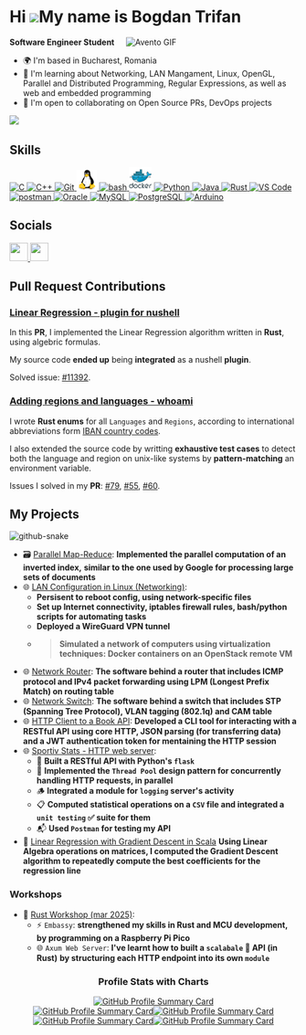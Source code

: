 Hi ![](https://user-images.githubusercontent.com/18350557/176309783-0785949b-9127-417c-8b55-ab5a4333674e.gif)My name is Bogdan Trifan
=====================================================================================================================================



<img align="right" src="https://cdn.dribbble.com/users/730703/screenshots/6581243/avento.gif" alt="Avento GIF" style="width: 300px; height: auto;">



**Software Engineer Student**




* 🌍  I'm based in Bucharest, Romania
* 🧠  I'm learning about Networking, LAN Mangament, Linux, OpenGL, Parallel and Distributed Programming, Regular Expressions, as well as web and embedded programming
* 🤝  I'm open to collaborating on Open Source PRs, DevOps projects





<a href="https://www.github.com/TrifanBogdan24" target="_blank" rel="noreferrer"><img
src="https://img.shields.io/github/followers/TrifanBogdan24?logo=github&style=for-the-badge&color=0891b2&labelColor=1c1917" /></a>


## Skills


<p align="left">
<a href="https://docs.microsoft.com/en-us/cpp/?view=msvc-170" target="_blank" rel="noreferrer">
  <img alt="C" src="https://raw.githubusercontent.com/danielcranney/readme-generator/main/public/icons/skills/c-colored.svg" width="36" height="36">
</a>
<a href="https://docs.microsoft.com/en-us/cpp/?view=msvc-170" target="_blank" rel="noreferrer">
  <img alt="C++" src="https://raw.githubusercontent.com/danielcranney/readme-generator/main/public/icons/skills/cplusplus-colored.svg" width="36" height="36">
</a>
<a href="https://git-scm.com/" target="_blank" rel="noreferrer">
  <img alt="Git" src="https://raw.githubusercontent.com/danielcranney/readme-generator/main/public/icons/skills/git-colored.svg" width="36" height="36">
</a>
<a href="https://www.linux.org" target="_blank" rel="noreferrer">
  <img alt="Linux" src="https://raw.githubusercontent.com/devicons/devicon/master/icons/linux/linux-original.svg" width="36" height="36">
</a>
<a href="https://www.gnu.org/software/bash/" target="_blank" rel="noreferrer">
  <img src="https://www.vectorlogo.zone/logos/gnu_bash/gnu_bash-icon.svg" alt="bash" width="40" height="40"/>
</a>
<a href="https://www.docker.com/" target="_blank" rel="noreferrer">
  <img src="https://raw.githubusercontent.com/devicons/devicon/master/icons/docker/docker-original-wordmark.svg" alt="docker" width="40" height="40"/>
</a>
<a href="https://www.python.org/" target="_blank" rel="noreferrer">
  <img alt="Python" src="https://raw.githubusercontent.com/danielcranney/readme-generator/main/public/icons/skills/python-colored.svg" width="36" height="36">
</a>
<a href="https://www.oracle.com/java/" target="_blank" rel="noreferrer">
  <img alt="Java" src="https://raw.githubusercontent.com/danielcranney/readme-generator/main/public/icons/skills/java-colored.svg" width="36" height="36">
</a>
<a href="https://www.rust-lang.org/" target="_blank" rel="noreferrer">
  <img alt="Rust" src="https://upload.wikimedia.org/wikipedia/commons/thumb/2/20/Rustacean-orig-noshadow.svg/512px-Rustacean-orig-noshadow.svg.png" width="36" height="36">
</a>
<a href="https://code.visualstudio.com/" target="_blank" rel="noreferrer">
  <img alt="VS Code" src="https://raw.githubusercontent.com/danielcranney/readme-generator/main/public/icons/skills/visualstudiocode.svg" width="36" height="36">
</a>

<a href="https://postman.com" target="_blank" rel="noreferrer">
  <img src="https://www.vectorlogo.zone/logos/getpostman/getpostman-icon.svg" alt="postman" width="40" height="40"/>
</a>


<!--
<a href="https://neovim.io/" target="_blank" rel="noreferrer">
  <img alt="Neovim" src="https://raw.githubusercontent.com/danielcranney/readme-generator/main/public/icons/skills/neovim.svg" width="36" height="36">
</a>
<a href="https://www.vim.org/" target="_blank" rel="noreferrer">
  <img alt="Vim" src="https://raw.githubusercontent.com/danielcranney/readme-generator/main/public/icons/skills/vim.svg" width="36" height="36">
</a>
<a href="https://developer.mozilla.org/en-US/docs/Glossary/HTML5" target="_blank" rel="noreferrer">
  <img alt="HTML5" src="https://raw.githubusercontent.com/danielcranney/readme-generator/main/public/icons/skills/html5-colored.svg" width="36" height="36">
</a>
<a href="https://www.w3.org/TR/CSS/#css" target="_blank" rel="noreferrer">
  <img alt="CSS3" src="https://raw.githubusercontent.com/danielcranney/readme-generator/main/public/icons/skills/css3-colored.svg" width="36" height="36">
</a>
<a href="https://developer.mozilla.org/en-US/docs/Web/JavaScript" target="_blank" rel="noreferrer">
  <img alt="JavaScript" src="https://raw.githubusercontent.com/danielcranney/readme-generator/main/public/icons/skills/javascript-colored.svg" width="36" height="36">
</a>
<a href="https://nodejs.org/en/" target="_blank" rel="noreferrer">
  <img alt="NodeJS" src="https://raw.githubusercontent.com/danielcranney/readme-generator/main/public/icons/skills/nodejs-colored.svg" width="36" height="36">
</a>
 -->
<a href="https://www.oracle.com/uk/index.html" target="_blank" rel="noreferrer">
  <img alt="Oracle" src="https://raw.githubusercontent.com/danielcranney/readme-generator/main/public/icons/skills/oracle-colored.svg" width="36" height="36">
</a>
<a href="https://www.mysql.com/" target="_blank" rel="noreferrer">
  <img alt="MySQL" src="https://raw.githubusercontent.com/danielcranney/readme-generator/main/public/icons/skills/mysql-colored.svg" width="36" height="36">
</a>
<a href="https://www.postgresql.org/" target="_blank" rel="noreferrer">
  <img alt="PostgreSQL" src="https://raw.githubusercontent.com/danielcranney/readme-generator/main/public/icons/skills/postgresql-colored.svg" width="36" height="36">
</a>
<a href="https://store.arduino.cc/?gclid=Cj0KCQjw2eilBhCCARIsAG0Pf8uueBifykWcsSS4LPESeGQfxGVKJYnzV7bz471XfknQJy_1VINVWM8aAkLtEALw_wcB" target="_blank" rel="noreferrer">
  <img alt="Arduino" src="https://raw.githubusercontent.com/danielcranney/readme-generator/main/public/icons/skills/arduino-colored.svg" width="36" height="36">
</a>

</p>


## Socials

<p align="left">
  <a href="https://www.github.com/TrifanBogdan24" target="_blank" rel="noreferrer"> <picture> <source media="(prefers-color-scheme: dark)" srcset="https://raw.githubusercontent.com/danielcranney/readme-generator/main/public/icons/socials/github-dark.svg" /> <source media="(prefers-color-scheme: light)" srcset="https://raw.githubusercontent.com/danielcranney/readme-generator/main/public/icons/socials/github.svg" /> <img src="https://raw.githubusercontent.com/danielcranney/readme-generator/main/public/icons/socials/github.svg" width="32" height="32" /></picture> </a>
  <a href="https://www.linkedin.com/in/trifan-bogdan" target="_blank" rel="noreferrer"> <picture> <source media="(prefers-color-scheme: dark)" srcset="https://raw.githubusercontent.com/danielcranney/readme-generator/main/public/icons/socials/linkedin-dark.svg" /> <source media="(prefers-color-scheme: light)" srcset="https://raw.githubusercontent.com/danielcranney/readme-generator/main/public/icons/socials/linkedin.svg" /> <img src="https://raw.githubusercontent.com/danielcranney/readme-generator/main/public/icons/socials/linkedin.svg" width="32" height="32" /> </picture> </a>
</p>





## Pull Request Contributions

### [Linear Regression - plugin for nushell](https://github.com/nushell/nushell/pull/11542)


In this **PR**, I implemented the Linear Regression algorithm written in **Rust**, using algebric formulas.

My source code **ended up** being **integrated** as a nushell **plugin**.

Solved issue: [#11392](https://github.com/nushell/nushell/issues/11392).


### [Adding regions and languages - whoami](https://github.com/ardaku/whoami/pull/81)



I wrote **Rust enums** for all `Languages` and `Regions`,
according to international abbreviations form [IBAN country codes](https://www.iban.com/country-codes).

I also extended the source code by writting **exhaustive test cases** to detect both the language and region
on unix-like systems by **pattern-matching** an environment variable.



Issues I solved in my **PR**:
[#79](https://github.com/ardaku/whoami/issues/79),
[#55](https://github.com/ardaku/whoami/issues/55),
[#60](https://github.com/ardaku/whoami/issues/60).



## My Projects



<!-- Snake Game in the contributions graph -->
<picture>
  <source media="(prefers-color-scheme: dark)" srcset="https://raw.githubusercontent.com/tobiasmeyhoefer/tobiasmeyhoefer/output/github-snake-dark.svg" />
  <source media="(prefers-color-scheme: light)" srcset="https://raw.githubusercontent.com/tobiasmeyhoefer/tobiasmeyhoefer/output/github-snake.svg" />
  <img alt="github-snake" src="https://raw.githubusercontent.com/tobiasmeyhoefer/tobiasmeyhoefer/output/github-snake.svg" />
</picture>


- 🗃️ [Parallel Map-Reduce](https://github.com/TrifanBogdan24/Parallel-File-Map-Reduce.git):
  **Implemented the parallel computation of an inverted index,**
  **similar to the one used by Google for processing large sets of documents**
- 🌐 [LAN Configuration in Linux (Networking)](https://github.com/TrifanBogdan24/LAN-Config-in-Linux.git):
  - **Persisent to reboot config, using network-specific files**
  - **Set up Internet connectivity, iptables firewall rules, bash/python scripts for automating tasks**
  - **Deployed a WireGuard VPN tunnel**
  - > **Simulated a network of computers using virtualization techniques: Docker containers on an OpenStack remote VM**
- 🌐 [Network Router](https://github.com/TrifanBogdan24/Network-Router-Implementation.git):
  **The software behind a router that includes ICMP protocol and IPv4 packet forwarding using LPM (Longest Prefix Match) on routing table**
- 🌐 [Network Switch](https://github.com/TrifanBogdan24/Network-Switch-Implementation.git):
  **The software behind a switch that includes STP (Spanning Tree Protocol), VLAN tagging (802.1q) and CAM table**
- 🌐 [HTTP Client to a Book API](https://github.com/TrifanBogdan24/HTTP-client-to-a-BookAPI.git):
  **Developed a CLI tool for interacting with a RESTful API**
  **using core HTTP, JSON parsing (for transferring data) and a JWT authentication token for mentaining the HTTP session**
- 🌐 [Sportiv Stats - HTTP web server]():
  - 🎯 **Built a RESTful API with Python's `flask`**
  - 🧵 **Implemented the `Thread Pool` design pattern for concurrently handling HTTP requests, in parallel**
  - 🪵 **Integrated a module for `logging` server's activity**
  - 📋 **Computed statistical operations on a `CSV` file and integrated a `unit testing` ✅ suite for them**
  - 📬 **Used `Postman` for testing my API**
- 📐 [Linear Regression with Gradient Descent in Scala](https://github.com/TrifanBogdan24/Linear-Regression-Algorithm-Scala.git)
  **Using Linear Algebra operations on matrices, I computed the Gradient Descent algorithm to repeatedly compute the best coefficients for the regression line**

### Workshops

- 🦀 [Rust Workshop (mar 2025)](https://github.com/TrifanBogdan24/Rust-Workshop-mar-2025):
  - ⚡️ `Embassy`: **strengthened my skills in Rust and MCU development, by programming on a Raspberry Pi Pico**
  - 🌐 `Axum Web Server`:
    **I've learnt how to built a `scalabale` 📏 API (in Rust)**
    **by structuring each HTTP endpoint into its own `module`**


<h3 align="center">Profile Stats with Charts</h3>

<div align="center"><a href="https://github.com/TrifanBogdan24">
  <img src="http://github-profile-summary-cards.vercel.app/api/cards/profile-details?username=TrifanBogdan24&theme=default" alt="GitHub Profile Summary Card"></a>
</div>
<div align="center"><a href="https://github.com/TrifanBogdan24">
  <img src="http://github-profile-summary-cards.vercel.app/api/cards/stats?username=TrifanBogdan24&theme=default" alt="GitHub Profile Summary Card"><img src="http://github-profile-summary-cards.vercel.app/api/cards/productive-time?username=TrifanBogdan24&theme=default&utcOffset=8" alt="GitHub Profile Summary Card"></a>
</div>
<div align="center"><a href="https://github.com/TrifanBogdan24">
  <img src="http://github-profile-summary-cards.vercel.app/api/cards/repos-per-language?username=TrifanBogdan24&theme=default" alt="GitHub Profile Summary Card"><img src="http://github-profile-summary-cards.vercel.app/api/cards/most-commit-language?username=TrifanBogdan24&theme=default" alt="GitHub Profile Summary Card"></a>
</div>







